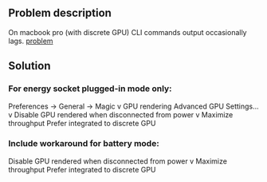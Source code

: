 ## Problem description
On macbook pro (with discrete GPU) CLI commands output occasionally lags.
[problem](https://apple.stackexchange.com/questions/411232/big-sur-terminal-sometimes-5-second-lag-16in-macbook-pro?newreg=1cf3b523031445ab9417e371464b568b)

## Solution

### For energy socket plugged-in mode only:
Preferences -> General -> Magic
v GPU rendering
Advanced GPU Settings...
v Disable GPU rendered when disconnected from power
v Maximize throughput
  Prefer integrated to discrete GPU

### Include workaround for battery mode:
  Disable GPU rendered when disconnected from power
v Maximize throughput
  Prefer integrated to discrete GPU
